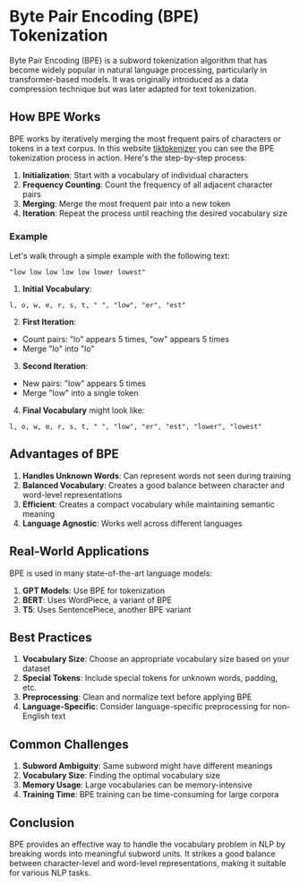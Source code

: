 # Byte Pair Encoding (BPE) Tokenization

Byte Pair Encoding (BPE) is a subword tokenization algorithm that has become widely popular in natural language processing, particularly in transformer-based models. It was originally introduced as a data compression technique but was later adapted for text tokenization.

## How BPE Works

BPE works by iteratively merging the most frequent pairs of characters or tokens in a text corpus. In this website [tiktokenizer](https://tiktokenizer.vercel.app/?model=gpt2) you can see the BPE tokenization process in action. Here's the step-by-step process:

1. **Initialization**: Start with a vocabulary of individual characters
2. **Frequency Counting**: Count the frequency of all adjacent character pairs
3. **Merging**: Merge the most frequent pair into a new token
4. **Iteration**: Repeat the process until reaching the desired vocabulary size

### Example

Let's walk through a simple example with the following text:
```
"low low low low low lower lowest"
```

1. **Initial Vocabulary**:
```
l, o, w, e, r, s, t, " ", "low", "er", "est"
```

2. **First Iteration**:
- Count pairs: "lo" appears 5 times, "ow" appears 5 times
- Merge "lo" into "lo"

3. **Second Iteration**:
- New pairs: "low" appears 5 times
- Merge "low" into a single token

4. **Final Vocabulary** might look like:
```
l, o, w, e, r, s, t, " ", "low", "er", "est", "lower", "lowest"
```

## Advantages of BPE

1. **Handles Unknown Words**: Can represent words not seen during training
2. **Balanced Vocabulary**: Creates a good balance between character and word-level representations
3. **Efficient**: Creates a compact vocabulary while maintaining semantic meaning
4. **Language Agnostic**: Works well across different languages


## Real-World Applications

BPE is used in many state-of-the-art language models:

1. **GPT Models**: Use BPE for tokenization
2. **BERT**: Uses WordPiece, a variant of BPE
3. **T5**: Uses SentencePiece, another BPE variant

## Best Practices

1. **Vocabulary Size**: Choose an appropriate vocabulary size based on your dataset
2. **Special Tokens**: Include special tokens for unknown words, padding, etc.
3. **Preprocessing**: Clean and normalize text before applying BPE
4. **Language-Specific**: Consider language-specific preprocessing for non-English text

## Common Challenges

1. **Subword Ambiguity**: Same subword might have different meanings
2. **Vocabulary Size**: Finding the optimal vocabulary size
3. **Memory Usage**: Large vocabularies can be memory-intensive
4. **Training Time**: BPE training can be time-consuming for large corpora

## Conclusion

BPE provides an effective way to handle the vocabulary problem in NLP by breaking words into meaningful subword units. It strikes a good balance between character-level and word-level representations, making it suitable for various NLP tasks.
